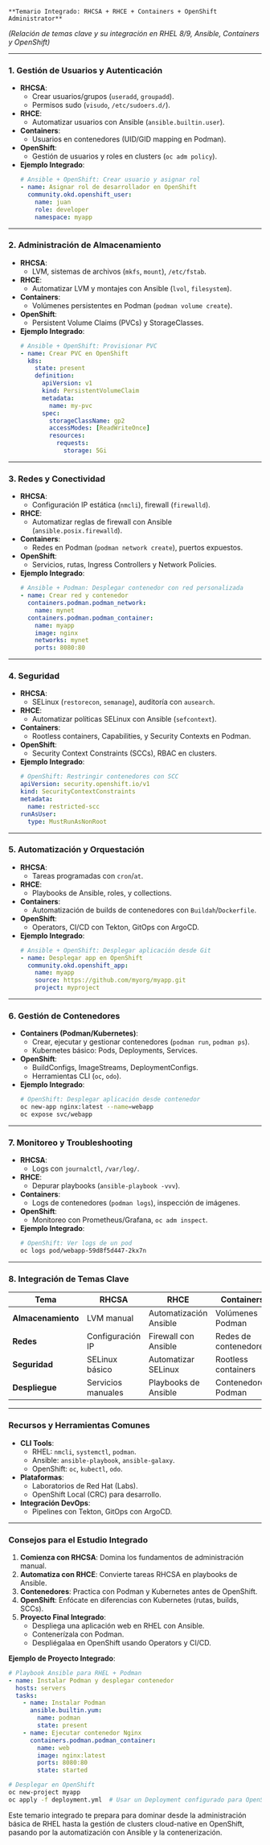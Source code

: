 

	**Temario Integrado: RHCSA + RHCE + Containers + OpenShift Administrator**  
*(Relación de temas clave y su integración en RHEL 8/9, Ansible, Containers y OpenShift)*  

---

### **1. Gestión de Usuarios y Autenticación**  
- **RHCSA**:  
  - Crear usuarios/grupos (`useradd`, `groupadd`).  
  - Permisos sudo (`visudo`, `/etc/sudoers.d/`).  
- **RHCE**:  
  - Automatizar usuarios con Ansible (`ansible.builtin.user`).  
- **Containers**:  
  - Usuarios en contenedores (UID/GID mapping en Podman).  
- **OpenShift**:  
  - Gestión de usuarios y roles en clusters (`oc adm policy`).  
- **Ejemplo Integrado**:  
  ```yaml
  # Ansible + OpenShift: Crear usuario y asignar rol
  - name: Asignar rol de desarrollador en OpenShift
    community.okd.openshift_user:
      name: juan
      role: developer
      namespace: myapp
  ```

---

### **2. Administración de Almacenamiento**  
- **RHCSA**:  
  - LVM, sistemas de archivos (`mkfs`, `mount`), `/etc/fstab`.  
- **RHCE**:  
  - Automatizar LVM y montajes con Ansible (`lvol`, `filesystem`).  
- **Containers**:  
  - Volúmenes persistentes en Podman (`podman volume create`).  
- **OpenShift**:  
  - Persistent Volume Claims (PVCs) y StorageClasses.  
- **Ejemplo Integrado**:  
  ```yaml
  # Ansible + OpenShift: Provisionar PVC
  - name: Crear PVC en OpenShift
    k8s:
      state: present
      definition:
        apiVersion: v1
        kind: PersistentVolumeClaim
        metadata:
          name: my-pvc
        spec:
          storageClassName: gp2
          accessModes: [ReadWriteOnce]
          resources:
            requests:
              storage: 5Gi
  ```

---

### **3. Redes y Conectividad**  
- **RHCSA**:  
  - Configuración IP estática (`nmcli`), firewall (`firewalld`).  
- **RHCE**:  
  - Automatizar reglas de firewall con Ansible (`ansible.posix.firewalld`).  
- **Containers**:  
  - Redes en Podman (`podman network create`), puertos expuestos.  
- **OpenShift**:  
  - Servicios, rutas, Ingress Controllers y Network Policies.  
- **Ejemplo Integrado**:  
  ```yaml
  # Ansible + Podman: Desplegar contenedor con red personalizada
  - name: Crear red y contenedor
    containers.podman.podman_network:
      name: mynet
    containers.podman.podman_container:
      name: myapp
      image: nginx
      networks: mynet
      ports: 8080:80
  ```

---

### **4. Seguridad**  
- **RHCSA**:  
  - SELinux (`restorecon`, `semanage`), auditoría con `ausearch`.  
- **RHCE**:  
  - Automatizar políticas SELinux con Ansible (`sefcontext`).  
- **Containers**:  
  - Rootless containers, Capabilities, y Security Contexts en Podman.  
- **OpenShift**:  
  - Security Context Constraints (SCCs), RBAC en clusters.  
- **Ejemplo Integrado**:  
  ```yaml
  # OpenShift: Restringir contenedores con SCC
  apiVersion: security.openshift.io/v1
  kind: SecurityContextConstraints
  metadata:
    name: restricted-scc
  runAsUser:
    type: MustRunAsNonRoot
  ```

---

### **5. Automatización y Orquestación**  
- **RHCSA**:  
  - Tareas programadas con `cron`/`at`.  
- **RHCE**:  
  - Playbooks de Ansible, roles, y collections.  
- **Containers**:  
  - Automatización de builds de contenedores con `Buildah`/`Dockerfile`.  
- **OpenShift**:  
  - Operators, CI/CD con Tekton, GitOps con ArgoCD.  
- **Ejemplo Integrado**:  
  ```yaml
  # Ansible + OpenShift: Desplegar aplicación desde Git
  - name: Desplegar app en OpenShift
    community.okd.openshift_app:
      name: myapp
      source: https://github.com/myorg/myapp.git
      project: myproject
  ```

---

### **6. Gestión de Contenedores**  
- **Containers (Podman/Kubernetes)**:  
  - Crear, ejecutar y gestionar contenedores (`podman run`, `podman ps`).  
  - Kubernetes básico: Pods, Deployments, Services.  
- **OpenShift**:  
  - BuildConfigs, ImageStreams, DeploymentConfigs.  
  - Herramientas CLI (`oc`, `odo`).  
- **Ejemplo Integrado**:  
  ```bash
  # OpenShift: Desplegar aplicación desde contenedor
  oc new-app nginx:latest --name=webapp
  oc expose svc/webapp
  ```

---

### **7. Monitoreo y Troubleshooting**  
- **RHCSA**:  
  - Logs con `journalctl`, `/var/log/`.  
- **RHCE**:  
  - Depurar playbooks (`ansible-playbook -vvv`).  
- **Containers**:  
  - Logs de contenedores (`podman logs`), inspección de imágenes.  
- **OpenShift**:  
  - Monitoreo con Prometheus/Grafana, `oc adm inspect`.  
- **Ejemplo Integrado**:  
  ```bash
  # OpenShift: Ver logs de un pod
  oc logs pod/webapp-59d8f5d447-2kx7n
  ```

---

### **8. Integración de Temas Clave**  
| **Tema**               | **RHCSA**          | **RHCE**              | **Containers**       | **OpenShift**         |  
|-------------------------|--------------------|-----------------------|----------------------|-----------------------|  
| **Almacenamiento**      | LVM manual         | Automatización Ansible | Volúmenes Podman     | PVCs/StorageClasses   |  
| **Redes**               | Configuración IP   | Firewall con Ansible  | Redes de contenedores | Rutas/Network Policies|  
| **Seguridad**           | SELinux básico     | Automatizar SELinux   | Rootless containers  | SCCs y RBAC           |  
| **Despliegue**          | Servicios manuales | Playbooks de Ansible  | Contenedores Podman  | Operators y CI/CD     |  

---

### **Recursos y Herramientas Comunes**  
- **CLI Tools**:  
  - RHEL: `nmcli`, `systemctl`, `podman`.  
  - Ansible: `ansible-playbook`, `ansible-galaxy`.  
  - OpenShift: `oc`, `kubectl`, `odo`.  
- **Plataformas**:  
  - Laboratorios de Red Hat (Labs).  
  - OpenShift Local (CRC) para desarrollo.  
- **Integración DevOps**:  
  - Pipelines con Tekton, GitOps con ArgoCD.  

---

### **Consejos para el Estudio Integrado**  
1. **Comienza con RHCSA**: Domina los fundamentos de administración manual.  
2. **Automatiza con RHCE**: Convierte tareas RHCSA en playbooks de Ansible.  
3. **Contenedores**: Practica con Podman y Kubernetes antes de OpenShift.  
4. **OpenShift**: Enfócate en diferencias con Kubernetes (rutas, builds, SCCs).  
5. **Proyecto Final Integrado**:  
   - Despliega una aplicación web en RHEL con Ansible.  
   - Contenerízala con Podman.  
   - Despliégalaa en OpenShift usando Operators y CI/CD.  

**Ejemplo de Proyecto Integrado**:  
```yaml
# Playbook Ansible para RHEL + Podman
- name: Instalar Podman y desplegar contenedor
  hosts: servers
  tasks:
    - name: Instalar Podman
      ansible.builtin.yum:
        name: podman
        state: present
    - name: Ejecutar contenedor Nginx
      containers.podman.podman_container:
        name: web
        image: nginx:latest
        ports: 8080:80
        state: started
```

```bash
# Desplegar en OpenShift
oc new-project myapp
oc apply -f deployment.yml  # Usar un Deployment configurado para OpenShift
``` 

Este temario integrado te prepara para dominar desde la administración básica de RHEL hasta la gestión de clusters cloud-native en OpenShift, pasando por la automatización con Ansible y la contenerización.